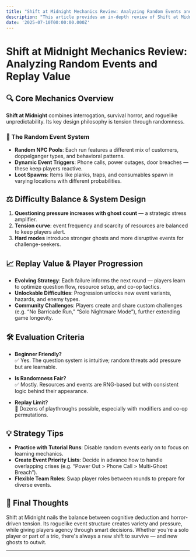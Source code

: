 ```yaml
---
title: "Shift at Midnight Mechanics Review: Analyzing Random Events and Replay Value"
description: "This article provides an in-depth review of Shift at Midnight's core mechanics, analyzing its roguelike random event system, difficulty balance, and high replay value, offering practical strategies and insight into game design."
date: '2025-07-10T00:00:00.000Z'
---
```


# Shift at Midnight Mechanics Review: Analyzing Random Events and Replay Value

## 🔍 Core Mechanics Overview

**Shift at Midnight** combines interrogation, survival horror, and roguelike unpredictability. Its key design philosophy is tension through randomness.

### 🎲 The Random Event System

- **Random NPC Pools**: Each run features a different mix of customers, doppelganger types, and behavioral patterns.  
- **Dynamic Event Triggers**: Phone calls, power outages, door breaches — these keep players reactive.  
- **Loot Spawns**: Items like planks, traps, and consumables spawn in varying locations with different probabilities.

## ⚖️ Difficulty Balance & System Design

1. **Questioning pressure increases with ghost count** — a strategic stress amplifier.  
2. **Tension curve**: event frequency and scarcity of resources are balanced to keep players alert.  
3. **Hard modes** introduce stronger ghosts and more disruptive events for challenge-seekers.

## 📈 Replay Value & Player Progression

- **Evolving Strategy**: Each failure informs the next round — players learn to optimize question flow, resource setup, and co-op tactics.  
- **Unlockable Difficulties**: Progression unlocks new event variants, hazards, and enemy types.  
- **Community Challenges**: Players create and share custom challenges (e.g. “No Barricade Run,” “Solo Nightmare Mode”), further extending game longevity.

## 🛠️ Evaluation Criteria

- **Beginner Friendly?**  
  ✅ Yes. The question system is intuitive; random threats add pressure but are learnable.

- **Is Randomness Fair?**  
  ✅ Mostly. Resources and events are RNG-based but with consistent logic behind their appearance.

- **Replay Limit?**  
  🔁 Dozens of playthroughs possible, especially with modifiers and co-op permutations.

## 💡 Strategy Tips

- **Practice with Tutorial Runs**: Disable random events early on to focus on learning mechanics.  
- **Create Event Priority Lists**: Decide in advance how to handle overlapping crises (e.g. “Power Out > Phone Call > Multi-Ghost Breach”).  
- **Flexible Team Roles**: Swap player roles between rounds to prepare for diverse events.

## 🧭 Final Thoughts

Shift at Midnight nails the balance between cognitive deduction and horror-driven tension. Its roguelike event structure creates variety and pressure, while giving players agency through smart decisions. Whether you're a solo player or part of a trio, there's always a new shift to survive — and new ghosts to outwit.

---


